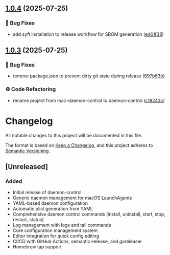 ## [1.0.4](https://github.com/mjmorales/daemon-control/compare/v1.0.3...v1.0.4) (2025-07-25)

### 🐛 Bug Fixes

* add syft installation to release workflow for SBOM generation ([ed61f38](https://github.com/mjmorales/daemon-control/commit/ed61f38501b3603388e0f3cc971b316bb8b4ad9a))

## [1.0.3](https://github.com/mjmorales/daemon-control/compare/v1.0.2...v1.0.3) (2025-07-25)

### 🐛 Bug Fixes

* remove package.json to prevent dirty git state during release ([697b63b](https://github.com/mjmorales/daemon-control/commit/697b63b91dfe8ab0efb43da49964d656e087292e))

### ♻️ Code Refactoring

* rename project from mac-daemon-control to daemon-control ([c18243c](https://github.com/mjmorales/daemon-control/commit/c18243c9377c19682b51d131bc675c1583941917))

# Changelog

All notable changes to this project will be documented in this file.

The format is based on [Keep a Changelog](https://keepachangelog.com/en/1.0.0/),
and this project adheres to [Semantic Versioning](https://semver.org/spec/v2.0.0.html).

## [Unreleased]

### Added
- Initial release of daemon-control
- Generic daemon management for macOS LaunchAgents
- YAML-based daemon configuration
- Automatic plist generation from YAML
- Comprehensive daemon control commands (install, uninstall, start, stop, restart, status)
- Log management with logs and tail commands
- Core configuration management system
- Editor integration for quick config editing
- CI/CD with GitHub Actions, semantic-release, and goreleaser
- Homebrew tap support
